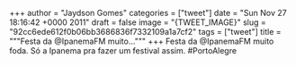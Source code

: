 
+++
author = "Jaydson Gomes"
categories = ["tweet"]
date = "Sun Nov 27 18:16:42 +0000 2011"
draft = false
image = "{TWEET_IMAGE}"
slug = "92cc6ede612f0b06bb3686836f7332109a1a7cf2"
tags = ["tweet"]
title = """Festa da @IpanemaFM muito..."""
+++
Festa da @IpanemaFM muito foda. Só a Ipanema pra fazer um festival assim. #PortoAlegre
